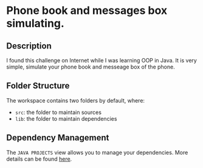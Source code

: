 # Phone book and messages box simulating.
## Description

I found this challenge on Internet while I was learning OOP in Java. It is very simple, simulate your phone book and messeage box of the phone.

## Folder Structure

The workspace contains two folders by default, where:

- `src`: the folder to maintain sources
- `lib`: the folder to maintain dependencies

## Dependency Management

The `JAVA PROJECTS` view allows you to manage your dependencies. More details can be found [here](https://github.com/microsoft/vscode-java-dependency#manage-dependencies).
